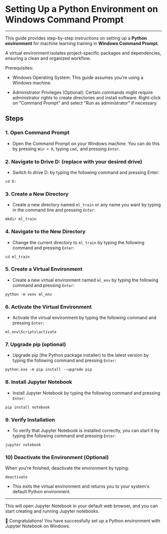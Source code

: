 # Setting Up a Python Environment on Windows Command Prompt
---

This guide provides step-by-step instructions on setting up a **Python environment** for machine learning training in **Windows Command Prompt**.

A virtual environment isolates project-specific packages and dependencies, ensuring a clean and organized workflow.

Prerequisites:

- Windows Operating System: This guide assumes you're using a Windows machine.

- Administrator Privileges (Optional): Certain commands might require administrator rights to create directories and install software. Right-click on "Command Prompt" and select "Run as administrator" if necessary.

## Steps 

### 1. Open Command Prompt

- Open the Command Prompt on your Windows machine. You can do this by pressing `Win + R`, typing `cmd,` and pressing `Enter`.

### 2. Navigate to Drive D: (replace with your desired drive)
- Switch to drive D: by typing the following command and pressing Enter:

`cd D:`

### 3. Create a New Directory
- Create a new directory named `ml_train` or any name you want by typing in the command line and pressing `Enter`:

`mkdir ml_train`

### 4. Navigate to the New Directory
- Change the current directory to `ml_train` by typing the following command and pressing `Enter`:

`cd ml_train`

### 5. Create a Virtual Environment
- Create a new virtual environment named `ml_env` by typing the following command and pressing `Enter`:

`python -m venv ml_env`

### 6. Activate the Virtual Environment
- Activate the virtual environment by typing the following command and pressing `Enter`:

`ml_env\Scripts\activate`


### 7. Upgrade pip (optional)
- Upgrade pip (the Python package installer) to the latest version by typing the following command and pressing `Enter`:

`python.exe -m pip install --upgrade pip`

### 8. Install Jupyter Notebook
- Install Jupyter Notebook by typing the following command and pressing `Enter`:

`pip install notebook`

### 9. Verify Installation
- To verify that Jupyter Notebook is installed correctly, you can start it by typing the following command and pressing `Enter`:

`jupyter notebook`

### 10) Deactivate the Environment (Optional)

When you're finished, deactivate the environment by typing:

`deactivate`

- This exits the virtual environment and returns you to your system's default Python environment.


---
This will open Jupyter Notebook in your default web browser, and you can start creating and running Jupyter notebooks.

🥇 Congratulations! You have successfully set up a Python environment with Jupyter Notebook on Windows.







